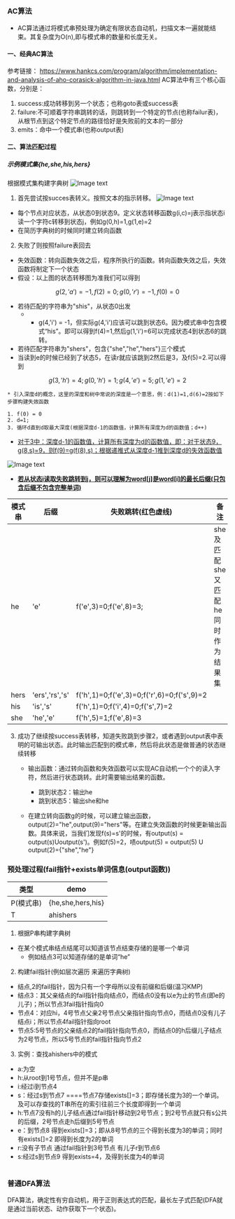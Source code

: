 #
### AC算法

* AC算法通过将模式串预处理为确定有限状态自动机，扫描文本一遍就能结束。其复杂度为O(n),即与模式串的数量和长度无关。

#### 一、经典AC算法
参考链接： https://www.hankcs.com/program/algorithm/implementation-and-analysis-of-aho-corasick-algorithm-in-java.html
AC算法中有三个核心函数，分别是：

1. success:成功转移到另一个状态；也称goto表或success表
2. failure:不可顺着字符串跳转的话，则跳转到一个特定的节点(也称failur表)，从根节点到这个特定节点的路径恰好是失败前的文本的一部分
3. emits：命中一个模式串(也称output表)
#### 二、算法匹配过程
##### 示例模式集{he,she,his,hers}
根据模式集构建字典树
![Image text](https://github.com/AngusHug/ETL/raw/master/Ahocorasick/img/img.png)

1. 首先尝试按succes表转义。按照文本的指示转移。
![Image text](https://github.com/AngusHug/ETL/raw/master/Ahocorasick/img/img[2].png)

* 每个节点对应状态，从状态0到状态9。定义状态转移函数g(i,c)=j表示指状态i读一个字符c转移到状态j，例如g(0,h)=1,g(1,e)=2
* 在简历字典树的时候同时建立转向函数


2. 失败了则按照failure表回去
* 失效函数：转向函数失效之后，程序所执行的函数。转向函数失效之后，失效函数将制定下一个状态
* 假设：以上图的状态转移图为准我们可以得到
```math
    g(2,'a') = -1,f(2)=0; g(0,'r')=-1,f(0)=0
```
* 若待匹配的字符串为"shis"，从状态0出发
    * * g(4,'i') = -1，但实际g(4,'i')应该可以跳到状态6。因为模式串中包含模式“his”。即可以得到f(4)=1,然后g(1,'i')=6可以完成状态4到状态6的跳转。
* 若待匹配字符串为"shers"，包含{"she","he","hers"}三个模式
* 当读到e的时候已经到了状态5，在读r就应该跳到2然后是3，及f(5)=2.可以得到
```math          
  g(3,'h')=4;g(0,'h') = 1;g(4,'e')=5 ;g(1,'e')=2
```
    * 引入深度d的概念，这里的深度和树中常说的深度是一个意思，例：d(1)=1,d(6)=2按如下步骤构建失效函数

    1. f(0) = 0
    2. d=1;
    3. 循环d直到d取最大深度(根据深度d-1的函数值，计算所有深度为d的函数值；d++)

* <u>对于3中：深度d-1的函数值，计算所有深度为d的函数值，即：对于状态9，g(8,s)=9，则f(9)=g(f(8),s)；根据递推式从深度d-1推到深度d的失效函数值</u>

![Image text](https://github.com/AngusHug/ETL/raw/master/Ahocorasick/img/img[3].png)
* **<u>若从状态i读取失败跳转到j，则可以理解为word[j]是word[i]的最长后缀(只包含后缀不包含完整单词)</u>**

|模式串|后缀|失败跳转(红色虚线)|备注|
|---|---|---|---|
|he|'e'|f('e',3)=0;f('e',8)=3;|she及匹配she又匹配he同时作为结果集|
|hers|'ers','rs','s'|f('h',1)=0;f('e',3)=0;f('r',6)=0;f('s',9)=2||
|his|'is','s'|f('h',1)=0;f('i',4)=0;f('s',7)=2||
|she|'he','e'|f('h',5)=1;f('e',8)=3||

3. 成功了继续按success表转移，知道失败跳到步骤2，或者遇到output表中表明的可输出状态。此时输出匹配到的模式串，然后将此状态是做普通的状态继续转移
    * 输出函数：通过转向函数和失效函数可以实现AC自动机一个个的读入字符，然后进行状态跳转。此时需要输出结果的函数。
        * 跳到状态2：输出he
        * 跳到状态5：输出she和he

    * 在建立转向函数g的时候，可以建立输出函数，output(2)="he",output(9)="hers"等。在建立失效函数的时候更新输出函数。具体来说，当我们发现f(s)=s'的时候，有output(s) = output(s)Uoutput(s')。例如f(5)=2，啧output(5) = output(5) U output(2)={"she","he"}
### 预处理过程(fail指针+exists单词信息(output函数))
|类型|demo|
|---|---|
|P(模式串)|{he,she,hers,his}|
|T|ahishers|


1. 根据P串构建字典树
* 在某个模式串结点结尾可以知道该节点结束存储的是哪一个单词
    * 例如结点3可以知道存储的是单词“he”

2. 构建fail指针(例如层次遍历 来遍历字典树)
* 结点,2的fail指针，因为只有一个字母所以没有前缀和后缀(温习KMP)
* 结点3：其父亲结点的fail指针指向结点0，而结点0没有以e为止的节点(即e的儿子)；所以节点3fail指针指向0
* 节点4：对应hi，4号节点父亲2号节点父亲指针指向节点0，而结点0没有儿子结点i；所以节点4fail指针指向root
* 节点5:5号节点的父亲结点2的fail指针指向节点0，而结点0的h后缀儿子结点为2号节点，所以5号节点的fail指针指向节点2

3. 实例：查找ahishers中的模式

* a:为空
* h:从root到1号节点，但并不是p串
* i:经过i到节点4
* s：经过s到节点7 ====节点7存储exists[]=3；即存储长度为3的一个单词。及可以存查找的T串所在的索引往前三个长度即得到一个单词
* h:节点7没有h的儿子结点通过fail指针移动到2号节点；到2号节点就只有s公共的后缀，2号节点走h后缀到5号节点
* e：到节点8 得到exists[]=3；即从8号节点的三个得到长度为3的单词；同时有exists[]=2 即得到长度为2的单词
* r:没有子节点 通过fail指针到3号节点 有儿子r到节点6
* s:经过s到节点9 得到exists=4，及得到长度为4的单词

#
### 普通DFA算法
DFA算法，确定性有穷自动机，用于正则表达式的匹配，最长左子式匹配(DFA就是通过当前状态、动作获取下一个状态)。



